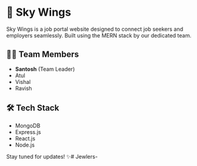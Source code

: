 # 🚀 Sky Wings

Sky Wings is a job portal website designed to connect job seekers and employers seamlessly. Built using the MERN stack by our dedicated team.

## 👨‍💻 Team Members

- **Santosh** (Team Leader)
- Atul
- Vishal
- Ravish

## 🛠 Tech Stack

- MongoDB
- Express.js
- React.js
- Node.js

Stay tuned for updates! ✨#   J e w l e r s -  
 